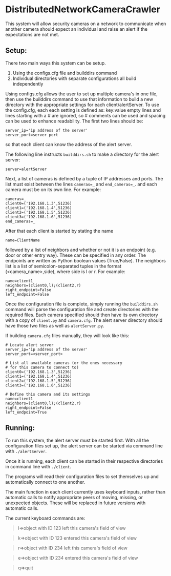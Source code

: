 # DistributedNetworkCameraCrawler

This system will allow security cameras on a network to communicate when another camera should expect an individual and raise an alert if the expectations are not met.

## Setup:
There two main ways this system can be setup.
1) Using the configs.cfg file and builddirs command
2) Individual directories with separate configurations all build independently

Using configs.cfg allows the user to set up multiple camera's in one file, then use the builddirs command to use that information to build a new directory with the appropriate settings for each client/alertServer.
To use the config.cfg, each each setting is defined as:
key:value
empty lines and lines starting with a # are ignored, so # comments can be used and spacing can be used to enhance readability.
The first two lines should be:
```
server_ip='ip address of the server'
server_port=server port
```
so that each client can know the address of the alert server.

The following line instructs `builddirs.sh` to make a directory for the alert server:

`server=alertServer`

Next, a list of cameras is defined by a tuple of IP addresses and ports. The list must exist between the lines `cameras=_` and `end_cameras=_`. and each camera must be on its own line. For example:
```
cameras=_
client0=('192.168.1.3',51236)
client1=('192.168.1.4',51236)
client2=('192.168.1.5',51236)
client3=('192.168.1.6',51236)
end_cameras=_
```

After that each client is started by stating the name

`name=ClientName`

followed by a list of neighbors and whether or not it is an endpoint (e.g. door or other entry way). These can be specified in any order. The endpoints are written as Python boolean values (True/False). The neighbors list is a list of semicolon-separated tuples in the format (<camera_name>,side), where side is l or r.
For example:
```
name=client1
neighbors=(client0,l);(client2,r)
right_endpoint=False
left_endpoint=False
```


Once the configuration file is complete, simply running the `builddirs.sh` command will parse the configuration file and create directories with the required files. Each camera specified should then have its own directory with a copy of `client.py` and `camera.cfg`. The alert server directory should have those two files as well as `alertServer.py`.

If building `camera.cfg` files manually, they will look like this:
```
# Locate alert server
server_ip='ip address of the server'
server_port=<server_port>

# List all available cameras (or the ones necessary 
# for this camera to connect to)
client0=('192.168.1.3',51236)
client1=('192.168.1.4',51236)
client2=('192.168.1.5',51236)
client3=('192.168.1.6',51236)

# Define this camera and its settings
name=client1
neighbors=(client0,l);(client2,r)
right_endpoint=False
left_endpoint=True
```
## Running:
To run this system, the alert server must be started first. With all the configuration files set up, the alert server can be started via command line with `./alertServer`.

Once it is running, each client can be started in their respective directories in command line with `./client`.

The programs will read their configuration files to set themselves up and automatically connect to one another.

The main function in each client currently uses keyboard inputs, rather than automatic calls to notify appropriate peers of moving, missing, or unexpected objects. These will be replaced in future versions with automatic calls.

The current keyboard commands are:

>l=>object with ID 123 left this camera's field of view

>k=>object with ID 123 entered this camera's field of view

>r=>object with ID 234 left this camera's field of view

>e=>object with ID 234 entered this camera's field of view

>q=>quit

